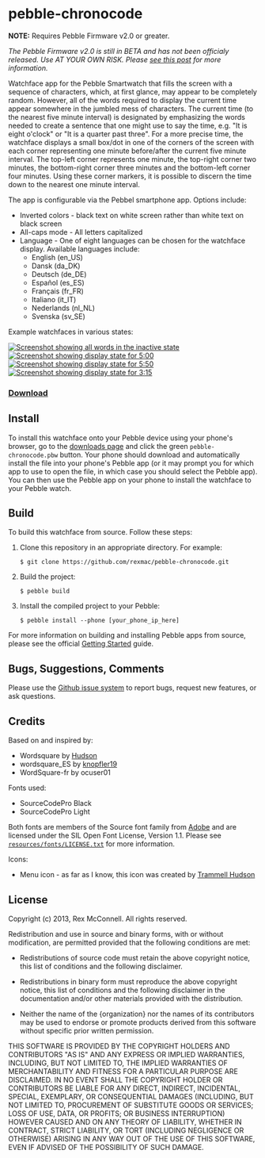 # pebble-chronocode

**NOTE:** Requires Pebble Firmware v2.0 or greater.

_The Pebble Firmware v2.0  is still in BETA and has not been officialy released. Use AT YOUR OWN RISK. Please [see this post](http://www.reddit.com/r/pebble/comments/1ttwv2/should_i_update_my_pebble_to_20/) for more information._

Watchface app for the Pebble Smartwatch that fills the screen with a sequence
of characters, which, at first glance, may appear to be completely random.
However, all of the words required to display the current time appear
somewhere in the jumbled mess of characters. The current time (to the nearest
five minute interval) is designated by emphasizing the words needed to create
a sentence that one might use to say the time, e.g. "It is eight o'clock" or
"It is a quarter past three". For a more precise time, the watchface displays a
small box/dot in one of the corners of the screen with each corner representing
one minute before/after the current five minute interval. The top-left corner
represents one minute, the top-right corner two minutes, the bottom-right
corner three minutes and the bottom-left corner four minutes. Using these
corner markers, it is possible to discern the time down to the nearest one
minute interval.

The app is configurable via the Pebbel smartphone app. Options include:
  - Inverted colors - black text on white screen rather than white text on black screen
  - All-caps mode - All letters capitalized
  - Language - One of eight languages can be chosen for the watchface display. Available languages include:
    - English (en_US)
    - Dansk (da_DK)
    - Deutsch (de_DE)
    - Español (es_ES)
    - Français (fr_FR)
    - Italiano (it_IT)
    - Nederlands (nl_NL)
    - Svenska (sv_SE)

Example watchfaces in various states:

[![Screenshot showing all words in the inactive state](http://rexmac.com/projects/pebble/chronocode/pebble-chronocode-sample-1.png)](http://rexmac.com/projects/pebble/chronocode/pebble-chronocode-sample-1.png)
[![Screenshot showing display state for 5:00](http://rexmac.com/projects/pebble/chronocode/pebble-chronocode-sample-2.png)](http://rexmac.com/projects/pebble/chronocode/pebble-chronocode-sample-2.png)
[![Screenshot showing display state for 5:50](http://rexmac.com/projects/pebble/chronocode/pebble-chronocode-sample-3.png)](http://rexmac.com/projects/pebble/chronocode/pebble-chronocode-sample-3.png)
[![Screenshot showing display state for 3:15](http://rexmac.com/projects/pebble/chronocode/pebble-chronocode-sample-4.png)](http://rexmac.com/projects/pebble/chronocode/pebble-chronocode-sample-4.png)

### [Download](http://github.com/rexmac/pebble-chronocode/releases)

## Install

To install this watchface onto your Pebble device using your phone's browser, go to the [downloads page](http://github.com/rexmac/pebble-chronocode/releases) and click the green `pebble-chronocode.pbw` button. Your phone should download and automatically install the file into your phone's Pebble app (or it may prompt you for which app to use to open the file, in which case you should select the Pebble app). You can then use the Pebble app on your phone to install the watchface to your Pebble watch.

## Build

To build this watchface from source. Follow these steps:

1. Clone this repository in an appropriate directory. For example:

    `$ git clone https://github.com/rexmac/pebble-chronocode.git`

2. Build the project:

    `$ pebble build`

3. Install the compiled project to your Pebble:

    `$ pebble install --phone [your_phone_ip_here]`

For more information on building and installing Pebble apps from source, please see the official [Getting Started](https://developer.getpebble.com/2/getting-started/) guide.

## Bugs, Suggestions, Comments

Please use the [Github issue system](https://github.com/rexmac/pebble-chronocode/issues) to report bugs, request new features, or ask questions.

## Credits

Based on and inspired by:

* Wordsquare by [Hudson](https://bitbucket.org/hudson/pebble/src/words)
* wordsquare_ES by [knopfler19](http://forums.getpebble.com/profile/10546/knopfler19)
* WordSquare-fr by ocuser01

Fonts used:

* SourceCodePro Black
* SourceCodePro Light

Both fonts are members of the Source font family from [Adobe](http://www.adobe.com/) and are licensed under the SIL Open Font License, Version 1.1. Please see [`resources/fonts/LICENSE.txt`](https://github.com/rexmac/pebble-chronocode/blob/master/resources/fonts/LICENSE.txt) for more information.

Icons:

* Menu icon - as far as I know, this icon was created by [Trammell Hudson](https://bitbucket.org/hudson/pebble/src/words)

## License

Copyright (c) 2013, Rex McConnell. All rights reserved.

Redistribution and use in source and binary forms, with or without modification,
are permitted provided that the following conditions are met:

* Redistributions of source code must retain the above copyright notice, this
  list of conditions and the following disclaimer.

* Redistributions in binary form must reproduce the above copyright notice, this
  list of conditions and the following disclaimer in the documentation and/or
  other materials provided with the distribution.

* Neither the name of the {organization} nor the names of its
  contributors may be used to endorse or promote products derived from
  this software without specific prior written permission.

THIS SOFTWARE IS PROVIDED BY THE COPYRIGHT HOLDERS AND CONTRIBUTORS "AS IS" AND
ANY EXPRESS OR IMPLIED WARRANTIES, INCLUDING, BUT NOT LIMITED TO, THE IMPLIED
WARRANTIES OF MERCHANTABILITY AND FITNESS FOR A PARTICULAR PURPOSE ARE
DISCLAIMED. IN NO EVENT SHALL THE COPYRIGHT HOLDER OR CONTRIBUTORS BE LIABLE FOR
ANY DIRECT, INDIRECT, INCIDENTAL, SPECIAL, EXEMPLARY, OR CONSEQUENTIAL DAMAGES
(INCLUDING, BUT NOT LIMITED TO, PROCUREMENT OF SUBSTITUTE GOODS OR SERVICES;
LOSS OF USE, DATA, OR PROFITS; OR BUSINESS INTERRUPTION) HOWEVER CAUSED AND ON
ANY THEORY OF LIABILITY, WHETHER IN CONTRACT, STRICT LIABILITY, OR TORT
(INCLUDING NEGLIGENCE OR OTHERWISE) ARISING IN ANY WAY OUT OF THE USE OF THIS
SOFTWARE, EVEN IF ADVISED OF THE POSSIBILITY OF SUCH DAMAGE.

